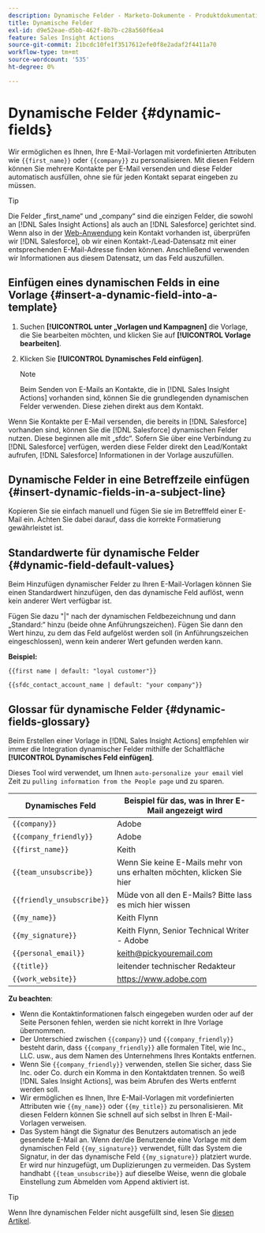 ```yaml
---
description: Dynamische Felder - Marketo-Dokumente - Produktdokumentation
title: Dynamische Felder
exl-id: d9e52eae-d5bb-462f-8b7b-c28a560f6ea4
feature: Sales Insight Actions
source-git-commit: 21bcdc10fe1f3517612efe0f8e2adaf2f4411a70
workflow-type: tm+mt
source-wordcount: '535'
ht-degree: 0%

---
```


# Dynamische Felder {#dynamic-fields}

Wir ermöglichen es Ihnen, Ihre E-Mail-Vorlagen mit vordefinierten Attributen wie `{{first_name}}` oder `{{company}}` zu personalisieren. Mit diesen Feldern können Sie mehrere Kontakte per E-Mail versenden und diese Felder automatisch ausfüllen, ohne sie für jeden Kontakt separat eingeben zu müssen.

>[!TIP]
>
>Die Felder „first_name“ und „company“ sind die einzigen Felder, die sowohl an [!DNL Sales Insight Actions] als auch an [!DNL Salesforce] gerichtet sind. Wenn also in der [Web-Anwendung](https://toutapp.com/login) kein Kontakt vorhanden ist, überprüfen wir [!DNL Salesforce], ob wir einen Kontakt-/Lead-Datensatz mit einer entsprechenden E-Mail-Adresse finden können. Anschließend verwenden wir Informationen aus diesem Datensatz, um das Feld auszufüllen.

## Einfügen eines dynamischen Felds in eine Vorlage {#insert-a-dynamic-field-into-a-template}

1. Suchen **[!UICONTROL unter „Vorlagen und Kampagnen]** die Vorlage, die Sie bearbeiten möchten, und klicken Sie auf **[!UICONTROL Vorlage bearbeiten]**.

1. Klicken Sie **[!UICONTROL Dynamisches Feld einfügen]**.

   >[!NOTE]
   >
   >Beim Senden von E-Mails an Kontakte, die in [!DNL Sales Insight Actions] vorhanden sind, können Sie die grundlegenden dynamischen Felder verwenden. Diese ziehen direkt aus dem Kontakt.

Wenn Sie Kontakte per E-Mail versenden, die bereits in [!DNL Salesforce] vorhanden sind, können Sie die [!DNL Salesforce] dynamischen Felder nutzen. Diese beginnen alle mit „sfdc“. Sofern Sie über eine Verbindung zu [!DNL Salesforce] verfügen, werden diese Felder direkt den Lead/Kontakt aufrufen, [!DNL Salesforce] Informationen in der Vorlage auszufüllen.

## Dynamische Felder in eine Betreffzeile einfügen {#insert-dynamic-fields-in-a-subject-line}

Kopieren Sie sie einfach manuell und fügen Sie sie im Betrefffeld einer E-Mail ein. Achten Sie dabei darauf, dass die korrekte Formatierung gewährleistet ist.

## Standardwerte für dynamische Felder {#dynamic-field-default-values}

Beim Hinzufügen dynamischer Felder zu Ihren E-Mail-Vorlagen können Sie einen Standardwert hinzufügen, den das dynamische Feld auflöst, wenn kein anderer Wert verfügbar ist.

Fügen Sie dazu &quot;|&quot; nach der dynamischen Feldbezeichnung und dann „Standard:“ hinzu (beide ohne Anführungszeichen). Fügen Sie dann den Wert hinzu, zu dem das Feld aufgelöst werden soll (in Anführungszeichen eingeschlossen), wenn kein anderer Wert gefunden werden kann.

**Beispiel:**

`{{first name | default: "loyal customer"}}`

`{{sfdc_contact_account_name | default: "your company"}}`

## Glossar für dynamische Felder {#dynamic-fields-glossary}

Beim Erstellen einer Vorlage in [!DNL Sales Insight Actions] empfehlen wir immer die Integration dynamischer Felder mithilfe der Schaltfläche **[!UICONTROL Dynamisches Feld einfügen]**.

Dieses Tool wird verwendet, um Ihnen `auto-personalize your email` viel Zeit zu `pulling information from the People page` und zu sparen.

| Dynamisches Feld | Beispiel für das, was in Ihrer E-Mail angezeigt wird |
|---|---|
| `{{company}}` | Adobe |
| `{{company_friendly}}` | Adobe |
| `{{first_name}}` | Keith |
| `{{team_unsubscribe}}` | Wenn Sie keine E-Mails mehr von uns erhalten möchten, klicken Sie hier |
| `{{friendly_unsubscribe}}` | Müde von all den E-Mails? Bitte lass es mich hier wissen |
| `{{my_name}}` | Keith Flynn |
| `{{my_signature}}` | Keith Flynn, Senior Technical Writer - Adobe |
| `{{personal_email}}` | <keith@pickyouremail.com> |
| `{{title}}` | leitender technischer Redakteur |
| `{{work_website}}` | <https://www.adobe.com> |

**Zu beachten**:

* Wenn die Kontaktinformationen falsch eingegeben wurden oder auf der Seite Personen fehlen, werden sie nicht korrekt in Ihre Vorlage übernommen.
* Der Unterschied zwischen `{{company}}` und `{{company_friendly}}` besteht darin, dass `{{company_friendly}}` alle formalen Titel, wie Inc., LLC. usw., aus dem Namen des Unternehmens Ihres Kontakts entfernen.
* Wenn Sie `{{company_friendly}}` verwenden, stellen Sie sicher, dass Sie Inc. oder Co. durch ein Komma in den Kontaktdaten trennen. So weiß [!DNL Sales Insight Actions], was beim Abrufen des Werts entfernt werden soll.
* Wir ermöglichen es Ihnen, Ihre E-Mail-Vorlagen mit vordefinierten Attributen wie `{{my_name}}` oder `{{my_title}}` zu personalisieren. Mit diesen Feldern können Sie schnell auf sich selbst in Ihren E-Mail-Vorlagen verweisen.
* Das System hängt die Signatur des Benutzers automatisch an jede gesendete E-Mail an. Wenn der/die Benutzende eine Vorlage mit dem dynamischen Feld `{{my_signature}}` verwendet, füllt das System die Signatur, in der das dynamische Feld `{{my_signature}}` platziert wurde. Er wird nur hinzugefügt, um Duplizierungen zu vermeiden. Das System handhabt `{{team_unsubscribe}}` auf dieselbe Weise, wenn die globale Einstellung zum Abmelden vom Append aktiviert ist.

>[!TIP]
>
>Wenn Ihre dynamischen Felder nicht ausgefüllt sind, lesen Sie [diesen Artikel](/help/marketo/product-docs/marketo-sales-insight/actions/faq/why-arent-my-dynamic-fields-filling-out.md).
